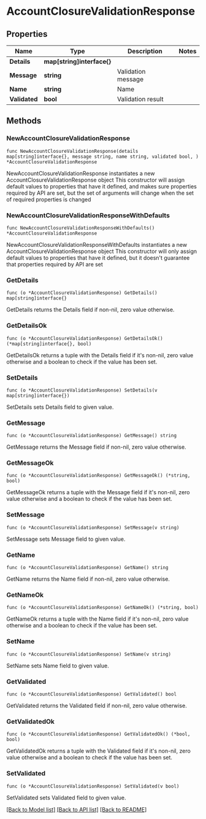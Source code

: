 # AccountClosureValidationResponse

## Properties

Name | Type | Description | Notes
------------ | ------------- | ------------- | -------------
**Details** | **map[string]interface{}** |  | 
**Message** | **string** | Validation message | 
**Name** | **string** | Name | 
**Validated** | **bool** | Validation result | 

## Methods

### NewAccountClosureValidationResponse

`func NewAccountClosureValidationResponse(details map[string]interface{}, message string, name string, validated bool, ) *AccountClosureValidationResponse`

NewAccountClosureValidationResponse instantiates a new AccountClosureValidationResponse object
This constructor will assign default values to properties that have it defined,
and makes sure properties required by API are set, but the set of arguments
will change when the set of required properties is changed

### NewAccountClosureValidationResponseWithDefaults

`func NewAccountClosureValidationResponseWithDefaults() *AccountClosureValidationResponse`

NewAccountClosureValidationResponseWithDefaults instantiates a new AccountClosureValidationResponse object
This constructor will only assign default values to properties that have it defined,
but it doesn't guarantee that properties required by API are set

### GetDetails

`func (o *AccountClosureValidationResponse) GetDetails() map[string]interface{}`

GetDetails returns the Details field if non-nil, zero value otherwise.

### GetDetailsOk

`func (o *AccountClosureValidationResponse) GetDetailsOk() (*map[string]interface{}, bool)`

GetDetailsOk returns a tuple with the Details field if it's non-nil, zero value otherwise
and a boolean to check if the value has been set.

### SetDetails

`func (o *AccountClosureValidationResponse) SetDetails(v map[string]interface{})`

SetDetails sets Details field to given value.


### GetMessage

`func (o *AccountClosureValidationResponse) GetMessage() string`

GetMessage returns the Message field if non-nil, zero value otherwise.

### GetMessageOk

`func (o *AccountClosureValidationResponse) GetMessageOk() (*string, bool)`

GetMessageOk returns a tuple with the Message field if it's non-nil, zero value otherwise
and a boolean to check if the value has been set.

### SetMessage

`func (o *AccountClosureValidationResponse) SetMessage(v string)`

SetMessage sets Message field to given value.


### GetName

`func (o *AccountClosureValidationResponse) GetName() string`

GetName returns the Name field if non-nil, zero value otherwise.

### GetNameOk

`func (o *AccountClosureValidationResponse) GetNameOk() (*string, bool)`

GetNameOk returns a tuple with the Name field if it's non-nil, zero value otherwise
and a boolean to check if the value has been set.

### SetName

`func (o *AccountClosureValidationResponse) SetName(v string)`

SetName sets Name field to given value.


### GetValidated

`func (o *AccountClosureValidationResponse) GetValidated() bool`

GetValidated returns the Validated field if non-nil, zero value otherwise.

### GetValidatedOk

`func (o *AccountClosureValidationResponse) GetValidatedOk() (*bool, bool)`

GetValidatedOk returns a tuple with the Validated field if it's non-nil, zero value otherwise
and a boolean to check if the value has been set.

### SetValidated

`func (o *AccountClosureValidationResponse) SetValidated(v bool)`

SetValidated sets Validated field to given value.



[[Back to Model list]](../README.md#documentation-for-models) [[Back to API list]](../README.md#documentation-for-api-endpoints) [[Back to README]](../README.md)


